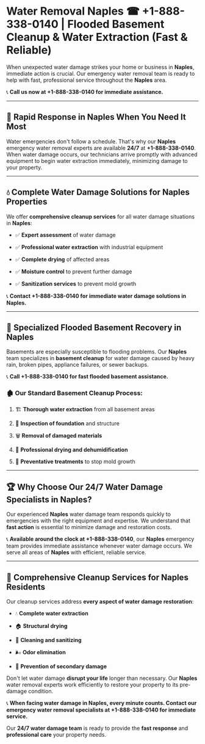 # Water Removal Naples ☎ +1-888-338-0140 | Flooded Basement Cleanup & Water Extraction (Fast & Reliable)

When unexpected water damage strikes your home or business in **Naples**, immediate action is crucial. Our emergency water removal team is ready to help with fast, professional service throughout the **Naples** area. 

📞 **Call us now at +1-888-338-0140 for immediate assistance.**
---
## 🚀 Rapid Response in Naples When You Need It Most
Water emergencies don't follow a schedule. That's why our **Naples** emergency water removal experts are available **24/7** at **+1-888-338-0140**. When water damage occurs, our technicians arrive promptly with advanced equipment to begin water extraction immediately, minimizing damage to your property.
---
## 💧 Complete Water Damage Solutions for Naples Properties
We offer **comprehensive cleanup services** for all water damage situations in **Naples**:
- ✅ **Expert assessment** of water damage  
- ✅ **Professional water extraction** with industrial equipment  
- ✅ **Complete drying** of affected areas  
- ✅ **Moisture control** to prevent further damage  
- ✅ **Sanitization services** to prevent mold growth  
📞 **Contact +1-888-338-0140 for immediate water damage solutions in Naples.**
---
## 🌊 Specialized Flooded Basement Recovery in Naples
Basements are especially susceptible to flooding problems. Our **Naples** team specializes in **basement cleanup** for water damage caused by heavy rain, broken pipes, appliance failures, or sewer backups. 
📞 **Call +1-888-338-0140 for fast flooded basement assistance.**
### 🏚️ Our Standard Basement Cleanup Process:
1. 🏗️ **Thorough water extraction** from all basement areas  
2. 🔎 **Inspection of foundation** and structure  
3. 🗑️ **Removal of damaged materials**  
4. 💨 **Professional drying and dehumidification**  
5. 🚫 **Preventative treatments** to stop mold growth  
---
## 🏆 Why Choose Our 24/7 Water Damage Specialists in Naples?
Our experienced **Naples** water damage team responds quickly to emergencies with the right equipment and expertise. We understand that **fast action** is essential to minimize damage and restoration costs.
📞 **Available around the clock at +1-888-338-0140**, our **Naples** emergency team provides immediate assistance whenever water damage occurs. We serve all areas of **Naples** with efficient, reliable service.
---
## 🧹 Comprehensive Cleanup Services for Naples Residents
Our cleanup services address **every aspect of water damage restoration**:
- 💧 **Complete water extraction**  
- 🏠 **Structural drying**  
- 🧼 **Cleaning and sanitizing**  
- 🌬️ **Odor elimination**  
- 🚫 **Prevention of secondary damage**  
Don't let water damage **disrupt your life** longer than necessary. Our **Naples** water removal experts work efficiently to restore your property to its pre-damage condition.
📞 **When facing water damage in Naples, every minute counts. Contact our emergency water removal specialists at +1-888-338-0140 for immediate service.**
Our **24/7 water damage team** is ready to provide the **fast response** and **professional care** your property needs.

